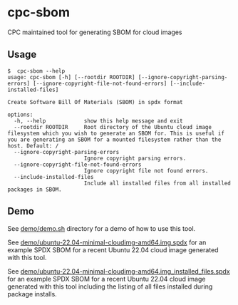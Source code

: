 # cpc-sbom
CPC maintained tool for generating SBOM for cloud images

## Usage
```
$  cpc-sbom --help
usage: cpc-sbom [-h] [--rootdir ROOTDIR] [--ignore-copyright-parsing-errors] [--ignore-copyright-file-not-found-errors] [--include-installed-files]

Create Software Bill Of Materials (SBOM) in spdx format

options:
  -h, --help            show this help message and exit
  --rootdir ROOTDIR     Root directory of the Ubuntu cloud image filesystem which you wish to generate an SBOM for. This is useful if you are generating an SBOM for a mounted filesystem rather than the host. Default: /
  --ignore-copyright-parsing-errors
                        Ignore copyright parsing errors.
  --ignore-copyright-file-not-found-errors
                        Ignore copyright file not found errors.
  --include-installed-files
                        Include all installed files from all installed packages in SBOM.
```

## Demo

See [demo/demo.sh](demo/demo.sh) directory for a demo of how to use this tool.

See [demo/ubuntu-22.04-minimal-cloudimg-amd64.img.spdx](demo/ubuntu-22.04-minimal-cloudimg-amd64.img.spdx) for an example SPDX SBOM for a recent Ubuntu 22.04 cloud image generated with this tool.

See [demo/ubuntu-22.04-minimal-cloudimg-amd64.img_installed_files.spdx](demo/ubuntu-22.04-minimal-cloudimg-amd64.img_installed_files.spdx) for an example SPDX SBOM for a recent Ubuntu 22.04 cloud image generated with this tool including the listing of all files installed during package installs.

